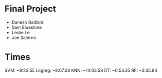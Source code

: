# Final Project

- Danesh Badlani
- Sam Bluestone
- Leslie Le
- Joe Salerno


# Times
SVM: ~9:23.55
Logreg: ~8:07.08
KNN: ~14:03.58
DT: ~0:53.35
RF: ~3:35.84
